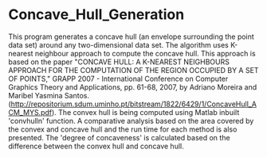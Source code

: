 # Concave_Hull_Generation
This program generates a concave hull (an envelope surrounding the point data set) around any two-dimensional data set. The algorithm uses K-nearest neighbour approach to compute the concave hull. This approach is based on the paper "CONCAVE HULL: A K-NEAREST NEIGHBOURS APPROACH FOR THE COMPUTATION OF THE REGION OCCUPIED BY A SET OF POINTS," GRAPP 2007 - International Conference on Computer Graphics Theory and Applications, pp. 61-68, 2007, by Adriano Moreira and Maribel Yasmina Santos. (http://repositorium.sdum.uminho.pt/bitstream/1822/6429/1/ConcaveHull_ACM_MYS.pdf). The convex hull is being computed using Matlab inbuilt 'convhulln' function. A comparative analysis based on the area covered by the convex and concave hull and the run time for each method is also presented. The 'degree of concaveness' is calculated based on the difference between the convex hull and concave hull.
